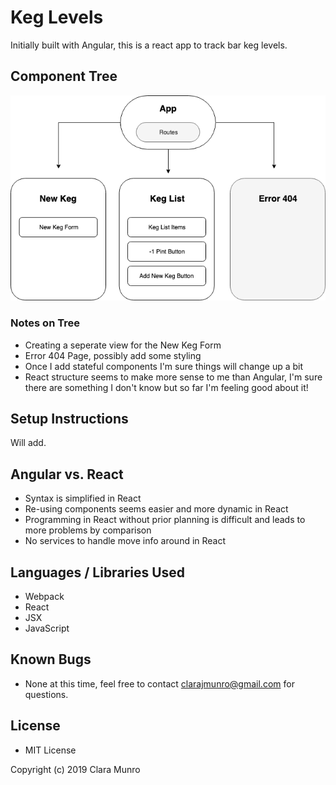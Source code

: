 # Keg Levels

Initially built with Angular, this is a react app to track bar keg levels.

## Component Tree

![Component-Tree](/images/Keg-Levels.png)

### Notes on Tree

* Creating a seperate view for the New Keg Form
* Error 404 Page, possibly add some styling
* Once I add stateful components I'm sure things will change up a bit
* React structure seems to make more sense to me than Angular, I'm sure there are something I don't know but so far I'm feeling good about it!

## Setup Instructions

Will add.

## Angular vs. React

* Syntax is simplified in React
* Re-using components seems easier and more dynamic in React
* Programming in React without prior planning is difficult and leads to more problems by comparison
* No services to handle move info around in React

## Languages / Libraries Used
* Webpack
* React
* JSX
* JavaScript

## Known Bugs
* None at this time, feel free to contact clarajmunro@gmail.com for questions.

## License
* MIT License

Copyright (c) 2019 Clara Munro
